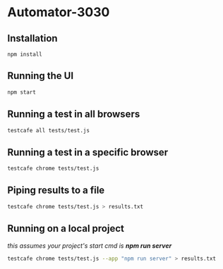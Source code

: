 # Automator-3030

## Installation
``` shell
npm install
```

## Running the UI
``` sh
npm start
```

## Running a test in all browsers
``` sh
testcafe all tests/test.js
```

## Running a test in a specific browser
``` sh
testcafe chrome tests/test.js
```

## Piping results to a file
``` sh
testcafe chrome tests/test.js > results.txt
```

## Running on a local project
_this assumes your project's start cmd is **npm run server**_  
``` sh
testcafe chrome tests/test.js --app "npm run server" > results.txt
```
